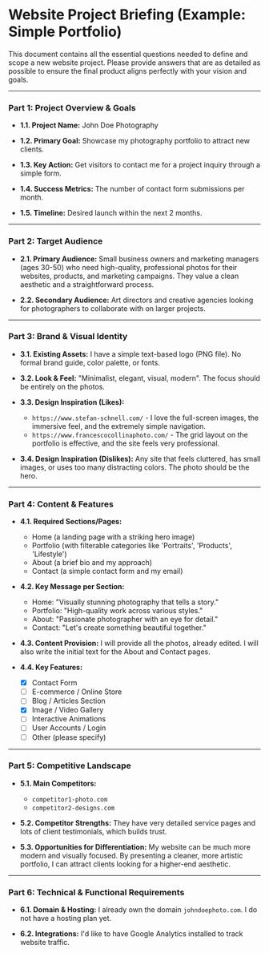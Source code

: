 # Website Project Briefing (Example: Simple Portfolio)

This document contains all the essential questions needed to define and scope a new website project. Please provide answers that are as detailed as possible to ensure the final product aligns perfectly with your vision and goals.

---

### **Part 1: Project Overview & Goals**

*   **1.1. Project Name:** John Doe Photography

*   **1.2. Primary Goal:** Showcase my photography portfolio to attract new clients.

*   **1.3. Key Action:** Get visitors to contact me for a project inquiry through a simple form.

*   **1.4. Success Metrics:** The number of contact form submissions per month.

*   **1.5. Timeline:** Desired launch within the next 2 months.

---

### **Part 2: Target Audience**

*   **2.1. Primary Audience:** Small business owners and marketing managers (ages 30-50) who need high-quality, professional photos for their websites, products, and marketing campaigns. They value a clean aesthetic and a straightforward process.

*   **2.2. Secondary Audience:** Art directors and creative agencies looking for photographers to collaborate with on larger projects.

---

### **Part 3: Brand & Visual Identity**

*   **3.1. Existing Assets:** I have a simple text-based logo (PNG file). No formal brand guide, color palette, or fonts.

*   **3.2. Look & Feel:** "Minimalist, elegant, visual, modern". The focus should be entirely on the photos.

*   **3.3. Design Inspiration (Likes):** 
    *   `https://www.stefan-schnell.com/` - I love the full-screen images, the immersive feel, and the extremely simple navigation.
    *   `https://www.francescocollinaphoto.com/` - The grid layout on the portfolio is effective, and the site feels very professional.

*   **3.4. Design Inspiration (Dislikes):** Any site that feels cluttered, has small images, or uses too many distracting colors. The photo should be the hero.

---

### **Part 4: Content & Features**

*   **4.1. Required Sections/Pages:** 
    *   Home (a landing page with a striking hero image)
    *   Portfolio (with filterable categories like 'Portraits', 'Products', 'Lifestyle')
    *   About (a brief bio and my approach)
    *   Contact (a simple contact form and my email)

*   **4.2. Key Message per Section:**
    *   Home: "Visually stunning photography that tells a story."
    *   Portfolio: "High-quality work across various styles."
    *   About: "Passionate photographer with an eye for detail."
    *   Contact: "Let's create something beautiful together."

*   **4.3. Content Provision:** I will provide all the photos, already edited. I will also write the initial text for the About and Contact pages.

*   **4.4. Key Features:** 
    *   [x] Contact Form
    *   [ ] E-commerce / Online Store
    *   [ ] Blog / Articles Section
    *   [x] Image / Video Gallery
    *   [ ] Interactive Animations
    *   [ ] User Accounts / Login
    *   [ ] Other (please specify)

---

### **Part 5: Competitive Landscape**

*   **5.1. Main Competitors:** 
    *   `competitor1-photo.com`
    *   `competitor2-designs.com`

*   **5.2. Competitor Strengths:** They have very detailed service pages and lots of client testimonials, which builds trust.

*   **5.3. Opportunities for Differentiation:** My website can be much more modern and visually focused. By presenting a cleaner, more artistic portfolio, I can attract clients looking for a higher-end aesthetic.

---

### **Part 6: Technical & Functional Requirements**

*   **6.1. Domain & Hosting:** I already own the domain `johndoephoto.com`. I do not have a hosting plan yet.

*   **6.2. Integrations:** I'd like to have Google Analytics installed to track website traffic.
